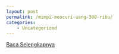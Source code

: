 ```yaml
---
layout: post
permalink: /mimpi-mencuri-uang-300-ribu/
categories:
    - Uncategorized
---
```


[Baca Selengkapnya](/03)